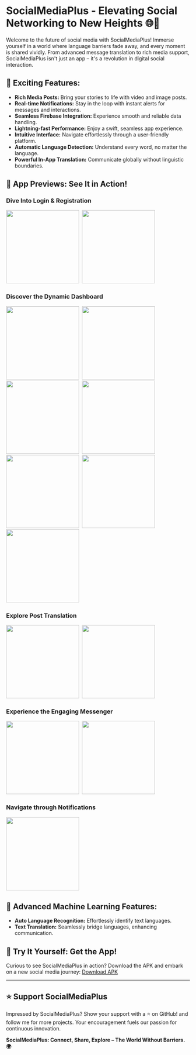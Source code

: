 # SocialMediaPlus - Elevating Social Networking to New Heights 🌐🚀

Welcome to the future of social media with SocialMediaPlus! Immerse yourself in a world where language barriers fade away, and every moment is shared vividly. From advanced message translation to rich media support, SocialMediaPlus isn't just an app – it's a revolution in digital social interaction.

## 🚀 Exciting Features:
- **Rich Media Posts:** Bring your stories to life with video and image posts.
- **Real-time Notifications:** Stay in the loop with instant alerts for messages and interactions.
- **Seamless Firebase Integration:** Experience smooth and reliable data handling.
- **Lightning-fast Performance:** Enjoy a swift, seamless app experience.
- **Intuitive Interface:** Navigate effortlessly through a user-friendly platform.
- **Automatic Language Detection:** Understand every word, no matter the language.
- **Powerful In-App Translation:** Communicate globally without linguistic boundaries.

## 📱 App Previews: See It in Action!
### Dive Into Login & Registration
<img src="https://user-images.githubusercontent.com/62241386/168599243-a99f54bb-5f5c-46b6-9ff1-7924be49abb3.png" width="200">&nbsp;
<img src="https://user-images.githubusercontent.com/62241386/168599251-eef09c1e-8fa3-4b09-9eed-7b293a073091.png" width="200">&nbsp;

### Discover the Dynamic Dashboard
<img src="https://user-images.githubusercontent.com/62241386/168599864-2bd66ae6-c217-4b7a-8b98-b4a4726a576c.png" width="200">&nbsp;
<img src="https://user-images.githubusercontent.com/62241386/168599853-cd597c2e-c3e1-441f-9131-1bfbff27dbdd.png" width="200">&nbsp;
<img src="https://user-images.githubusercontent.com/62241386/168599842-42a9eeba-a299-41fc-a47a-46bbdd106e54.png" width="200">&nbsp;
<img src="https://user-images.githubusercontent.com/62241386/168599867-a6988c7d-cd10-4acc-bda7-342b1d4f1772.png" width="200">&nbsp;
<img src="https://user-images.githubusercontent.com/62241386/168599887-860da2f1-f16b-4ad7-89e7-e6c64a69811c.png" width="200">&nbsp;
<img src="https://user-images.githubusercontent.com/62241386/168599899-e39652f2-4d0e-4662-bc65-f67eedf95de0.png" width="200">&nbsp;
<img src="https://user-images.githubusercontent.com/62241386/168599913-b17e8776-defc-4740-847d-632f9dbb8fb7.png" width="200">&nbsp;

### Explore Post Translation
<img src="https://user-images.githubusercontent.com/62241386/168600950-83df8cc9-acc4-48a2-96dc-e5badbdb6273.png" width="200">&nbsp;
<img src="https://user-images.githubusercontent.com/62241386/168600946-152699b8-9884-4698-97db-0f17344c3142.png" width="200">&nbsp;

### Experience the Engaging Messenger
<img src="https://user-images.githubusercontent.com/62241386/168601389-842751e1-6d02-46ab-9d6f-7be8e3a54d72.png" width="200">&nbsp;
<img src="https://user-images.githubusercontent.com/62241386/168601369-807f84e0-b607-41be-8e77-b89a7bd473f6.png" width="200">&nbsp;

### Navigate through Notifications
<img src="https://user-images.githubusercontent.com/62241386/168601413-f506f843-56cf-4612-a195-6cdf3e212f39.jpg" width="200">&nbsp;


## 🤖 Advanced Machine Learning Features:
- **Auto Language Recognition:** Effortlessly identify text languages.
- **Text Translation:** Seamlessly bridge languages, enhancing communication.

## 📲 Try It Yourself: Get the App!
Curious to see SocialMediaPlus in action? Download the APK and embark on a new social media journey:
[Download APK](https://drive.google.com/file/d/1pZtHJm932U-v_AyQ3BVV1Y6m-xNCVly-/view?usp=sharing)


---

## ⭐ Support SocialMediaPlus
Impressed by SocialMediaPlus? Show your support with a ⭐ on GitHub! and follow me for more projects. Your encouragement fuels our passion for continuous innovation.

**SocialMediaPlus: Connect, Share, Explore – The World Without Barriers. 🌍**
